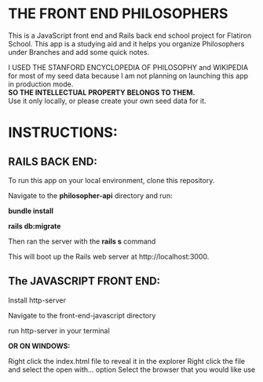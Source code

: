 <h1>THE FRONT END PHILOSOPHERS</h1>

This is a JavaScript front end and Rails back end school project for Flatiron School. This app is a studying aid and it helps you organize Philosophers under Branches and add some quick notes. 

I USED THE STANFORD ENCYCLOPEDIA OF PHILOSOPHY and WIKIPEDIA for most of my seed data because I am not planning on launching this app in production mode. <br>
<b>SO THE INTELLECTUAL PROPERTY BELONGS TO THEM.</b> <br>
Use it only locally, or please create your own seed data for it. 

<h1>INSTRUCTIONS:</h1> 

<h2>RAILS BACK END:</h2>

To run this app on your local environment, clone this repository.

Navigate to the <b>philosopher-api</b> directory and run:

<b>bundle install</b>

<b>rails db:migrate</b>

Then ran the server with the <b>rails s</b> command

This will boot up the Rails web server at http://localhost:3000.

<h2>The JAVASCRIPT FRONT END:</h2>

Install http-server 

Navigate to the front-end-javascript directory

run http-server in your terminal 

<b>OR ON WINDOWS:</b>

Right click the index.html file to reveal it in the explorer 
Right click the file and select the open with... option 
Select the browser that you would like use